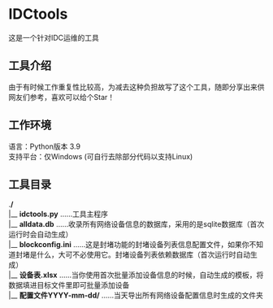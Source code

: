 # IDCtools
这是一个针对IDC运维的工具

## 工具介绍
由于有时候工作重复性比较高，为减去这种负担故写了这个工具，随即分享出来供网友们参考，喜欢可以给个Star！

## 工作环境
语言：Python版本 3.9   
支持平台：仅Windows (可自行去除部分代码以支持Linux)

## 工具目录 
.**/**    
|__ **idctools.py** ......工具主程序    
|__ **alldata.db** ......收录所有网络设备信息的数据库，采用的是sqlite数据库（首次运行时会自动生成）     
|__ **blockconfig.ini** ......这是封堵功能的封堵设备列表信息配置文件，如果你不知道封堵是什么，大可不必使用它。封堵设备列表依赖数据库（首次运行时自动生成）    
|__ **设备表.xlsx** ......当你使用首次批量添加设备信息的时候，自动生成的模板，将数据填进目标文件里即可批量添加设备    
|__ **配置文件YYYY-mm-dd/** ......当天导出所有网络设备配置信息时生成的文件夹     

